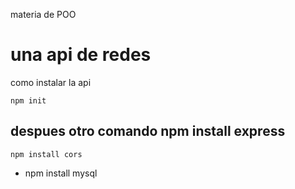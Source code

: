 materia de POO
<h1>una api de redes</h1>
<p> como instalar la api </p>

    npm init
despues otro comando
    npm install express
-
    npm install cors
-
    npm install mysql
